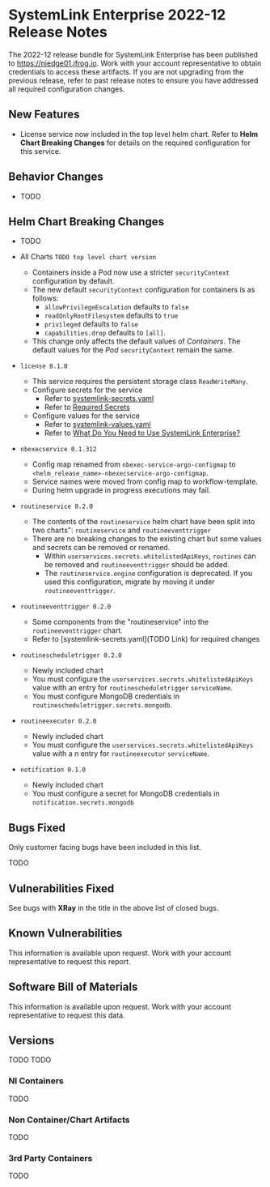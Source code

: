 # SystemLink Enterprise 2022-12 Release Notes

The 2022-12 release bundle for SystemLink Enterprise has been published to <https://niedge01.jfrog.io>. Work with your account representative to obtain credentials to access these artifacts. If you are not upgrading from the previous release, refer to past release notes to ensure you have addressed all required configuration changes.

## New Features

- License service now included in the top level helm chart. Refer to **Helm Chart Breaking Changes** for details on the required configuration for this service.

## Behavior Changes

- TODO

## Helm Chart Breaking Changes

- TODO

- All Charts `TODO top level chart version`
    - Containers inside a Pod now use a stricter `securityContext` configuration by default.
    - The new default `securityContext` configuration for containers is as follows:
        - `allowPrivilegeEscalation` defaults to `false`
        - `readOnlyRootFilesystem` defaults to `true`
        - `privileged` defaults to `false`
        - `capabilities.drop` defaults to `[all]`.
    - This change only affects the default values of _Containers_. The default values for the _Pod_ `securityContext` remain the same.
- `license 0.1.0`
    - This service requires the persistent storage class `ReadWriteMany`.
    - Configure secrets for the service
        - Refer to [systemlink-secrets.yaml](https://github.com/ni/install-systemlink-enterprise/blob/main/release-notes/2022-12/templates/systemlink-secrets.yaml)
        - Refer to [Required Secrets](https://www.ni.com/docs/en-US/bundle/systemlink-enterprise/page/required-secrets.html)
    - Configure values for the service
        - Refer to [systemlink-values.yaml](https://github.com/ni/install-systemlink-enterprise/blob/main/getting-started/templates/systemlink-values.yaml)
        - Refer to [What Do You Need to Use SystemLink Enterprise?](https://www.ni.com/docs/en-US/bundle/systemlink-enterprise/page/systemlink-enterprise-requirements.html)
- `nbexecservice 0.1.312`
    - Config map renamed from `nbexec-service-argo-configmap` to `<helm_release_name>-nbexecservice-argo-configmap`.
    - Service names were moved from config map to workflow-template.
    - During helm upgrade in progress executions may fail.
- `routineservice 0.2.0`
    - The contents of the `routineservice` helm chart have been split into two charts": `routineservice` and `routineeventtrigger`
    - There are no breaking changes to the existing chart but some values and secrets can be removed or renamed.
        - Within `userservices.secrets.whitelistedApiKeys`, `routines` can be removed and `routineeventtrigger` should be added.
        - The `routineservice.engine` configuration is deprecated. If you used this configuration, migrate by moving it under `routineeventtrigger`. 
- `routineeventtrigger 0.2.0`
    - Some components from the "routineservice" into the `routineeventtrigger` chart.
    - Refer to [systemlink-secrets.yaml](TODO Link) for required changes
- `routinescheduletrigger 0.2.0`
    - Newly included chart
    - You must configure the `userservices.secrets.whitelistedApiKeys` value with an entry for `routinescheduletrigger` `serviceName`.
    - You must configure MongoDB credentials in `routinescheduletrigger.secrets.mongodb`.
- `routineexecutor 0.2.0`
    - Newly included chart
    - You must configure the `userservices.secrets.whitelistedApiKeys` value with a n entry for `routineexecutor` `serviceName`.
- `notification 0.1.0`
    - Newly included chart
    - You must configure a secret for MongoDB credentials in `notification.secrets.mongodb`


## Bugs Fixed

Only customer facing bugs have been included in this list.

<!-- [closed-bugs-sle-2022-12.xlsx](closed-bugs-sle-2022-12.xlsx) --> TODO

## Vulnerabilities Fixed

See bugs with **XRay** in the title in the above list of closed bugs.

## Known Vulnerabilities

This information is available upon request. Work with your account representative to request this report.

## Software Bill of Materials

This information is available upon request. Work with your account representative to request this data.

## Versions

<!-- **Top Level Helm Chart:** `systemlink 0.8.113` -->TODO

<!-- **Admin Helm Chart:** `systemlink-admin 0.8.6` -->TODO

### NI Containers

TODO

### Non Container/Chart Artifacts

TODO

### 3rd Party Containers

TODO

